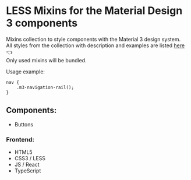 # LESS Mixins for the Material Design 3 components

Mixins collection to style components with the Material 3 design system.  
All styles from the collection with description and examples are listed [here](https://m3.srrlab.ru/) 👈  
Only used mixins will be bundled.

Usage example:  
```LESS
nav {
    .m3-navigation-rail();
}
```

## Components:
-   Buttons

### Frontend:
- HTML5
- CSS3 / LESS
- JS / React
- TypeScript

